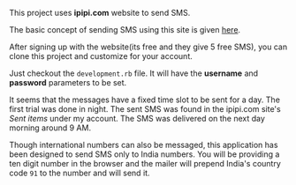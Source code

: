 This project uses **ipipi.com** website to send SMS.

The basic concept of sending SMS using this site is given [here](http://www.ipipi.com/help/send_text_message_sms_from_application.htm).

After signing up with the website(its free and they give 5 free SMS), you can clone this project and customize for your account.

Just checkout the `development.rb` file. It will have the **username** and **password** parameters to be set.

It seems that the messages have a fixed time slot to be sent for a day. The first trial was done in night. The sent SMS was found in the ipipi.com site's *Sent items* under my account. The SMS was delivered on the next day morning around 9 AM.

Though international numbers can also be messaged, this application has been designed to send SMS only to India numbers. You will be providing a ten digit number in the browser and the mailer will prepend India's country code `91` to the number and will send it.